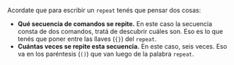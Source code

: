 Acordate que para escribir un `repeat` tenés que pensar dos cosas:

* **Qué secuencia de comandos se repite.** En este caso la secuencia consta de dos comandos, tratá de descubrir cuáles son. Eso es lo que tenés que poner entre las llaves (`{}`) del `repeat`.
* **Cuántas veces se repite esta secuencia.** En este caso, seis veces. Eso va en los paréntesis (`()`) que van luego de la palabra `repeat`.
